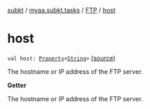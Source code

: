 [subkt](../../index.md) / [myaa.subkt.tasks](../index.md) / [FTP](index.md) / [host](./host.md)

# host

`val host: `[`Property`](https://docs.gradle.org/current/javadoc/org/gradle/api/provider/Property.html)`<`[`String`](https://kotlinlang.org/api/latest/jvm/stdlib/kotlin/-string/index.html)`>` [(source)](https://github.com/Myaamori/SubKt/blob/0.1.12/src/main/kotlin/myaa/subkt/tasks/tasks.kt#L1773)

The hostname or IP address of the FTP server.

**Getter**

The hostname or IP address of the FTP server.

